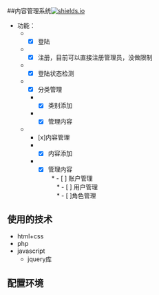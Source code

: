 

##内容管理系统[![shields.io](https://img.shields.io/badge/mysql-download-green.svg)](数据库下载地址)

 * 功能：  
   * - [x] 登陆   
   * - [x] 注册，目前可以直接注册管理员，没做限制   
   * - [x] 登陆状态检测   
   * - [x] 分类管理   
      * - [x] 类别添加   
      * - [x] 管理内容   
   * - [x]内容管理   
      * - [x] 内容添加   
      * - [x] 管理内容      
   * - [ ] 账户管理   
      * - [ ] 用户管理   
      * - [ ]角色管理   
   
## 使用的技术
*  html+css
*  php
*  javascript
    *  jquery库
    
## 配置环境
